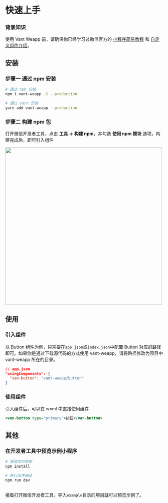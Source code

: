 # 快速上手

### 背景知识

使用 Vant Weapp 前，请确保你已经学习过微信官方的 [小程序简易教程](https://mp.weixin.qq.com/debug/wxadoc/dev/) 和 [自定义组件介绍](https://developers.weixin.qq.com/miniprogram/dev/framework/custom-component/)。

## 安装

### 步骤一 通过 npm 安装

```bash
# 通过 npm 安装
npm i vant-weapp -S --production

# 通过 yarn 安装
yarn add vant-weapp --production
```

### 步骤二 构建 npm 包

打开微信开发者工具，点击 **工具 -> 构建 npm**，并勾选 **使用 npm 模块** 选项，构建完成后，即可引入组件

<img style="width: 500px;" src="https://img.yzcdn.cn/public_files/2019/08/15/fa0549210055976cb63798503611ce3d.png" />

## 使用

### 引入组件

以 Button 组件为例，只需要在`app.json`或`index.json`中配置 Button 对应的路径即可。如果你是通过下载源代码的方式使用 vant-weapp，请将路径修改为项目中 vant-weapp 所在的目录。

```json
// app.json
"usingComponents": {
  "van-button": "vant-weapp/button"
}
```

### 使用组件

引入组件后，可以在 wxml 中直接使用组件

```xml
<van-button type="primary">按钮</van-button>
```

## 其他

### 在开发者工具中预览示例小程序

```bash
# 安装项目依赖
npm install

# 执行组件编译
npm run dev
  
```

接着打开微信开发者工具，导入`example`目录的项目就可以预览示例了。
